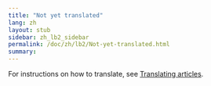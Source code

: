 ```yaml
---
title: "Not yet translated"
lang: zh
layout: stub
sidebar: zh_lb2_sidebar
permalink: /doc/zh/lb2/Not-yet-translated.html
summary:
---
```


For instructions on how to translate, see [Translating articles](/doc/en/contrib/Translating_articles.html).
